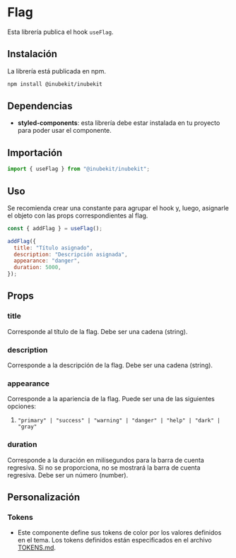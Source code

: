 # Flag

Esta librería publica el hook `useFlag`.

## Instalación

La librería está publicada en npm.

```bash
npm install @inubekit/inubekit
```

## Dependencias

- **styled-components**: esta librería debe estar instalada en tu proyecto para poder usar el componente.

## Importación

```jsx
import { useFlag } from "@inubekit/inubekit";
```

## Uso

Se recomienda crear una constante para agrupar el hook y, luego, asignarle el objeto con las props correspondientes al flag.

```jsx
const { addFlag } = useFlag();

addFlag({
  title: "Título asignado",
  description: "Descripción asignada",
  appearance: "danger",
  duration: 5000,
});
```

## Props

### title

Corresponde al título de la flag. Debe ser una cadena (string).

### description

Corresponde a la descripción de la flag. Debe ser una cadena (string).

### appearance

Corresponde a la apariencia de la flag. Puede ser una de las siguientes opciones:

1. `"primary" | "success" | "warning" | "danger" | "help" | "dark" | "gray"`

### duration

Corresponde a la duración en milisegundos para la barra de cuenta regresiva. Si no se proporciona, no se mostrará la barra de cuenta regresiva. Debe ser un número (number).

## Personalización

### Tokens

- Este componente define sus tokens de color por los valores definidos en el tema. Los tokens definidos están especificados en el archivo [TOKENS.md](./TOKENS.md).
